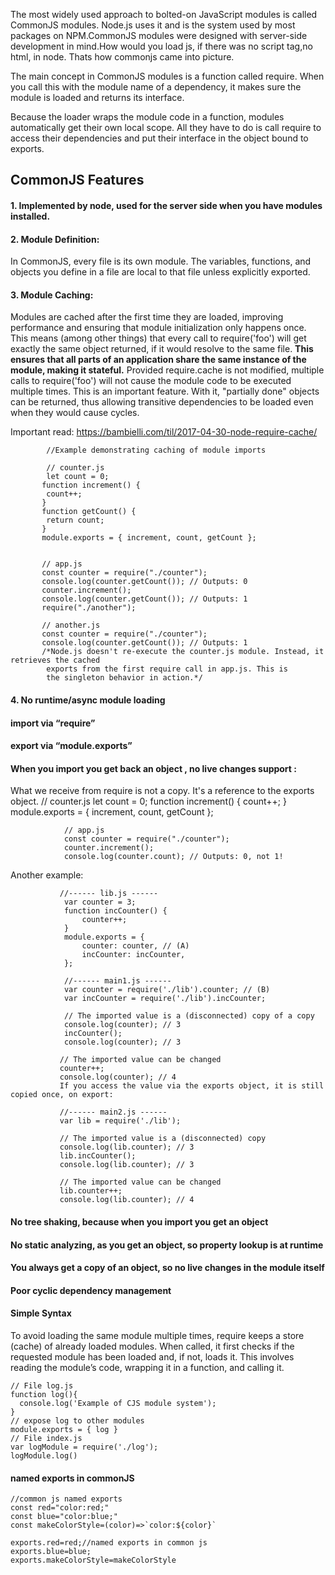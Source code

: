 
The most widely used approach to bolted-on JavaScript modules is called CommonJS modules. 
Node.js uses it and is the system used by most packages on NPM.CommonJS modules were designed with server-side development in mind.How would you load js, if there was no script tag,no html, in node. Thats how commonjs came into picture.

The main concept in CommonJS modules is a function called require. When you call this with the module name of a dependency,
it makes sure the module is loaded and returns its interface.

Because the loader wraps the module code in a function, modules automatically get their own local scope. 
All they have to do is call require to access their dependencies and put their interface in the object bound to exports.

##  CommonJS Features

#### 1. Implemented by node, used for the server side when you have modules installed.
#### 2. Module Definition: 
In CommonJS, every file is its own module. The variables, functions, and objects you define in a file are local to that file unless explicitly exported.
#### 3. Module Caching:
 Modules are cached after the first time they are loaded, improving performance and ensuring that module initialization only happens once. This means (among other things) that every call to require('foo') will get exactly the same object returned, if it would resolve to the same file. **This ensures that all parts of an application share the same instance of the module, making it stateful.** Provided require.cache is not modified, multiple calls to require('foo') will not cause the module code to be executed multiple times. This is an important feature. With it, "partially done" objects can be returned, thus allowing transitive dependencies to be loaded even when they would cause cycles.

 Important read: https://bambielli.com/til/2017-04-30-node-require-cache/

            //Example demonstrating caching of module imports

            // counter.js
            let count = 0;
           function increment() {
            count++;
           }
           function getCount() {
            return count;
           }
           module.exports = { increment, count, getCount };


           // app.js
           const counter = require("./counter");
           console.log(counter.getCount()); // Outputs: 0
           counter.increment();
           console.log(counter.getCount()); // Outputs: 1
           require("./another");
           
           // another.js
           const counter = require("./counter");
           console.log(counter.getCount()); // Outputs: 1
           /*Node.js doesn't re-execute the counter.js module. Instead, it retrieves the cached 
            exports from the first require call in app.js. This is 
            the singleton behavior in action.*/


#### 4. No runtime/async module loading
#### import via “require”
#### export via “module.exports”
#### When you import you get back an object , no live changes support :
 What we receive from require is not a copy. It's a reference to the exports object.
                // counter.js
                let count = 0;
                function increment() { count++; }
                module.exports = { increment, count, getCount };
                
                // app.js
                const counter = require("./counter");
                counter.increment();
                console.log(counter.count); // Outputs: 0, not 1!

Another example:

               //------ lib.js ------
                var counter = 3;
                function incCounter() {
                    counter++;
                }
                module.exports = {
                    counter: counter, // (A)
                    incCounter: incCounter,
                };

                //------ main1.js ------
                var counter = require('./lib').counter; // (B)
                var incCounter = require('./lib').incCounter;
                
                // The imported value is a (disconnected) copy of a copy
                console.log(counter); // 3
                incCounter();
                console.log(counter); // 3

               // The imported value can be changed
               counter++;
               console.log(counter); // 4
               If you access the value via the exports object, it is still copied once, on export:
               
               //------ main2.js ------
               var lib = require('./lib');
               
               // The imported value is a (disconnected) copy
               console.log(lib.counter); // 3
               lib.incCounter();
               console.log(lib.counter); // 3

               // The imported value can be changed
               lib.counter++;
               console.log(lib.counter); // 4
                
#### No tree shaking, because when you import you get an object
#### No static analyzing, as you get an object, so property lookup is at runtime
#### You always get a copy of an object, so no live changes in the module itself

#### Poor cyclic dependency management
#### Simple Syntax

To avoid loading the same module multiple times, require keeps a store (cache) of already loaded modules. 
When called, it first checks if the requested module has been loaded and, if not, loads it. This involves 
reading the module’s code, wrapping it in a function, and calling it.

```
// File log.js
function log(){
  console.log('Example of CJS module system');
}
// expose log to other modules
module.exports = { log }
// File index.js
var logModule = require('./log');
logModule.log()
```
#### named exports in commonJS
```
//common js named exports
const red="color:red;"
const blue="color:blue;"
const makeColorStyle=(color)=>`color:${color}`

exports.red=red;//named exports in common js
exports.blue=blue;
exports.makeColorStyle=makeColorStyle

```

